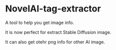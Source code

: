 # NovelAI-tag-extractor
A tool to help you get image info.

It is now perfect for extract Stable Diffusion image.

It can also get otehr png info for other AI image.
